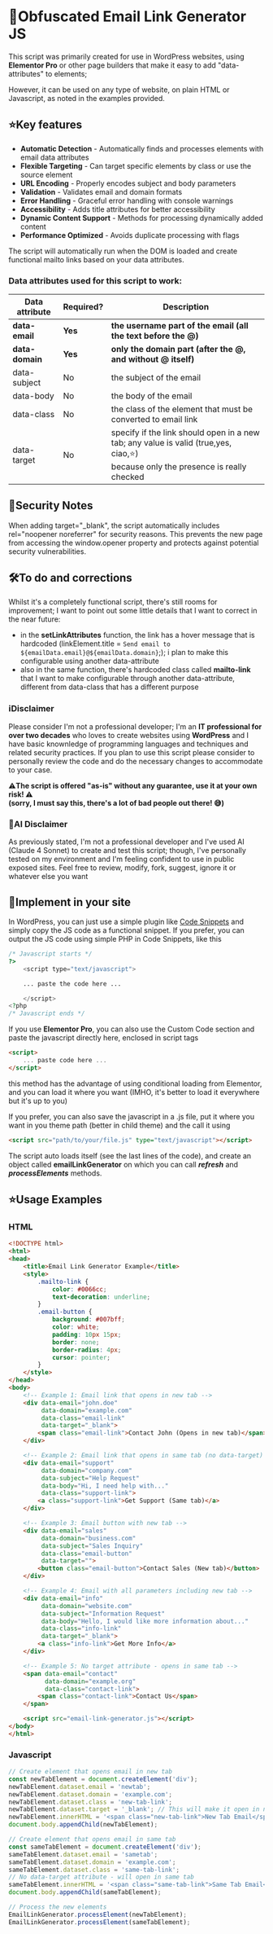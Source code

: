 # 📧Obfuscated Email Link Generator JS

This script was primarily created for use in WordPress websites, using **Elementor Pro** or other page builders that make it easy to add "data-attributes" to elements;

However, it can be used on any type of website, on plain HTML or Javascript, as noted in the examples provided.

## ⭐Key features

- **Automatic Detection** - Automatically finds and processes elements with email data attributes
- **Flexible Targeting** - Can target specific elements by class or use the source element
- **URL Encoding** - Properly encodes subject and body parameters
- **Validation** - Validates email and domain formats
- **Error Handling** - Graceful error handling with console warnings
- **Accessibility** - Adds title attributes for better accessibility
- **Dynamic Content Support** - Methods for processing dynamically added content
- **Performance Optimized** - Avoids duplicate processing with flags

The script will automatically run when the DOM is loaded and create functional mailto links based on your data attributes.

### Data attributes used for this script to work:

| Data attribute | Required? | Description |
|---|---|---|
|**data-email**  | **Yes**   | **the username part of the email (all the text before the @)**
|**data-domain** | **Yes**   | **only the domain part (after the @, and without @ itself)**
|data-subject    | No        | the subject of the email 
|data-body       | No        | the body of the email
|data-class      | No        | the class of the element that must be converted to email link
|data-target     | No        | specify if the link should open in a new tab; any value is valid (true,yes, ciao,⭐)<br>because only the presence is really checked


## 🔐Security Notes

When adding target="_blank", the script automatically includes rel="noopener noreferrer" for security reasons. This prevents the new page from accessing the window.opener property and protects against potential security vulnerabilities.


## 🛠️To do and corrections

Whilst it's a completely functional script, there's still rooms for improvement; 
I want to  point out some little details that I want to correct in the near future:

- in the **setLinkAttributes** function, the link has a hover message that is hardcoded
(linkElement.title = `Send email to ${emailData.email}@${emailData.domain}`;); i plan to make this configurable using another data-attribute
- also in the same function, there's hardcoded class called **mailto-link** that I want to make configurable through another data-attribute, different from data-class that has a different purpose

### ℹ️Disclaimer

Please consider I'm not a professional developer; I'm an **IT professional for over two decades** who loves to create websites using **WordPress** and I have basic knownledge of programming languages and techniques and related security practices. If you plan to use this script please consider to personally review the code and do the necessary changes to accommodate to your case.

⚠️**The script is offered "as-is" without any guarantee, use it at your own risk! ⚠️**
<br>**(sorry, I must say this, there's a lot of bad people out there! 😅)**

### 🤖AI Disclaimer

As previously stated, I'm not a professional developer and I've used AI (Claude 4 Sonnet) to create and test this script; though, I've personally tested on my environment and I'm feeling confident to use in public exposed sites. Feel free to review, modify, fork, suggest, ignore it or whatever else you want 

## 💾Implement in your site

In WordPress, you can just use a simple plugin like [Code Snippets](https://codesnippets.pro/) and simply copy the JS code as a functional snippet.
If you prefer, you can output the JS code using simple PHP in Code Snippets, like this

```php
/* Javascript starts */
?>
    <script type="text/javascript">

    ... paste the code here ...

    </script>
<?php
/* Javascript ends */
```
If you use **Elementor Pro**, you can also use the Custom Code section and paste the javascript directly here, enclosed in script tags
```html
<script>
    ... paste code here ...
</script>
``` 
this method has the advantage of using conditional loading from Elementor, and you can load it where you want (IMHO, it's better to load it everywhere but it's up to you) 

If you prefer, you can also save the javascript in a .js file, put it where you want in you theme path (better in child theme) and the call it using 

```html
<script src="path/to/your/file.js" type="text/javascript"></script>
```

The script auto loads itself (see the last lines of the code), and create an object called
**emailLinkGenerator** on which you can call ***refresh*** and ***processElements*** methods.


## ⭐Usage Examples

### HTML
```html
<!DOCTYPE html>
<html>
<head>
    <title>Email Link Generator Example</title>
    <style>
        .mailto-link {
            color: #0066cc;
            text-decoration: underline;
        }
        .email-button {
            background: #007bff;
            color: white;
            padding: 10px 15px;
            border: none;
            border-radius: 4px;
            cursor: pointer;
        }
    </style>
</head>
<body>
    <!-- Example 1: Email link that opens in new tab -->
    <div data-email="john.doe" 
         data-domain="example.com" 
         data-class="email-link"
         data-target="_blank">
        <span class="email-link">Contact John (Opens in new tab)</span>
    </div>

    <!-- Example 2: Email link that opens in same tab (no data-target) -->
    <div data-email="support" 
         data-domain="company.com" 
         data-subject="Help Request" 
         data-body="Hi, I need help with..."
         data-class="support-link">
        <a class="support-link">Get Support (Same tab)</a>
    </div>

    <!-- Example 3: Email button with new tab -->
    <div data-email="sales" 
         data-domain="business.com" 
         data-subject="Sales Inquiry" 
         data-class="email-button"
         data-target="">
        <button class="email-button">Contact Sales (New tab)</button>
    </div>

    <!-- Example 4: Email with all parameters including new tab -->
    <div data-email="info" 
         data-domain="website.com"
         data-subject="Information Request"
         data-body="Hello, I would like more information about..."
         data-class="info-link"
         data-target="_blank">
        <a class="info-link">Get More Info</a>
    </div>

    <!-- Example 5: No target attribute - opens in same tab -->
    <span data-email="contact" 
          data-domain="example.org"
          data-class="contact-link">
        <span class="contact-link">Contact Us</span>
    </span>

    <script src="email-link-generator.js"></script>
</body>
</html>
```

### Javascript

```javascript
// Create element that opens email in new tab
const newTabElement = document.createElement('div');
newTabElement.dataset.email = 'newtab';
newTabElement.dataset.domain = 'example.com';
newTabElement.dataset.class = 'new-tab-link';
newTabElement.dataset.target = '_blank'; // This will make it open in new tab
newTabElement.innerHTML = '<span class="new-tab-link">New Tab Email</span>';
document.body.appendChild(newTabElement);

// Create element that opens email in same tab
const sameTabElement = document.createElement('div');
sameTabElement.dataset.email = 'sametab';
sameTabElement.dataset.domain = 'example.com';
sameTabElement.dataset.class = 'same-tab-link';
// No data-target attribute - will open in same tab
sameTabElement.innerHTML = '<span class="same-tab-link">Same Tab Email</span>';
document.body.appendChild(sameTabElement);

// Process the new elements
EmailLinkGenerator.processElement(newTabElement);
EmailLinkGenerator.processElement(sameTabElement);
```

